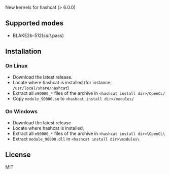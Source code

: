
New kernels for hashcat (> 6.0.0)

## Supported modes
* BLAKE2b-512($salt.$pass)

## Installation

### On Linux
- Download the latest release.
- Locate where hashcat is installed (for instance, `/usr/local/share/hashcat`)
- Extract all `m90000_*` files of the archive in `<hashcat install dir>/OpenCL/`
- Copy `module_90000.so` to `<hashcat install dir>/modules/`

### On Windows
- Download the latest release
- Locate where hashcat is installed, 
- Extract all `m90000_*` files of the archive in `<hashcat install dir>\OpenCL\`
- Extract `module_90000.dll` in `<hashcat install dir>\modules\`

## License
MIT

